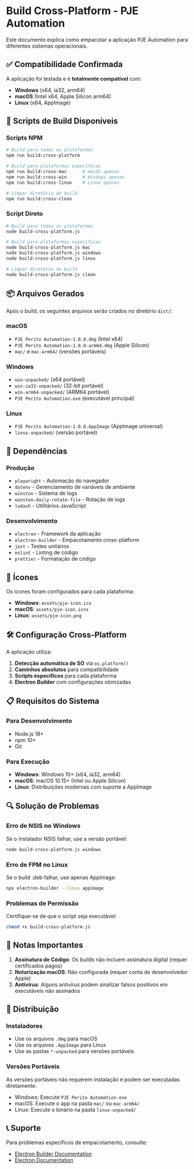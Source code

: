 # Build Cross-Platform - PJE Automation

Este documento explica como empacotar a aplicação PJE Automation para diferentes sistemas operacionais.

## ✅ Compatibilidade Confirmada

A aplicação foi testada e é **totalmente compatível** com:

- **Windows** (x64, ia32, arm64)
- **macOS** (Intel x64, Apple Silicon arm64)
- **Linux** (x64, AppImage)

## 🚀 Scripts de Build Disponíveis

### Scripts NPM

```bash
# Build para todas as plataformas
npm run build:cross-platform

# Build para plataformas específicas
npm run build:cross-mac      # macOS apenas
npm run build:cross-win      # Windows apenas
npm run build:cross-linux    # Linux apenas

# Limpar diretório de build
npm run build:cross-clean
```

### Script Direto

```bash
# Build para todas as plataformas
node build-cross-platform.js

# Build para plataformas específicas
node build-cross-platform.js mac
node build-cross-platform.js windows
node build-cross-platform.js linux

# Limpar diretório de build
node build-cross-platform.js clean
```

## 📦 Arquivos Gerados

Após o build, os seguintes arquivos serão criados no diretório `dist/`:

### macOS
- `PJE Perito Automation-1.0.0.dmg` (Intel x64)
- `PJE Perito Automation-1.0.0-arm64.dmg` (Apple Silicon)
- `mac/` e `mac-arm64/` (versões portáveis)

### Windows
- `win-unpacked/` (x64 portável)
- `win-ia32-unpacked/` (32-bit portável)
- `win-arm64-unpacked/` (ARM64 portável)
- `PJE Perito Automation.exe` (executável principal)

### Linux
- `PJE Perito Automation-1.0.0.AppImage` (AppImage universal)
- `linux-unpacked/` (versão portável)

## 🔧 Dependências

### Produção
- `playwright` - Automação do navegador
- `dotenv` - Gerenciamento de variáveis de ambiente
- `winston` - Sistema de logs
- `winston-daily-rotate-file` - Rotação de logs
- `lodash` - Utilitários JavaScript

### Desenvolvimento
- `electron` - Framework da aplicação
- `electron-builder` - Empacotamento cross-platform
- `jest` - Testes unitários
- `eslint` - Linting de código
- `prettier` - Formatação de código

## 🎯 Ícones

Os ícones foram configurados para cada plataforma:

- **Windows**: `assets/pje-icon.ico`
- **macOS**: `assets/pje-icon.icns`
- **Linux**: `assets/pje-icon.png`

## 🛠️ Configuração Cross-Platform

A aplicação utiliza:

1. **Detecção automática de SO** via `os.platform()`
2. **Caminhos absolutos** para compatibilidade
3. **Scripts específicos** para cada plataforma
4. **Electron Builder** com configurações otimizadas

## 📋 Requisitos do Sistema

### Para Desenvolvimento
- Node.js 18+
- npm 10+
- Git

### Para Execução
- **Windows**: Windows 10+ (x64, ia32, arm64)
- **macOS**: macOS 10.15+ (Intel ou Apple Silicon)
- **Linux**: Distribuições modernas com suporte a AppImage

## 🔍 Solução de Problemas

### Erro de NSIS no Windows
Se o instalador NSIS falhar, use a versão portável:
```bash
node build-cross-platform.js windows
```

### Erro de FPM no Linux
Se o build .deb falhar, use apenas AppImage:
```bash
npx electron-builder --linux appimage
```

### Problemas de Permissão
Certifique-se de que o script seja executável:
```bash
chmod +x build-cross-platform.js
```

## 📝 Notas Importantes

1. **Assinatura de Código**: Os builds não incluem assinatura digital (requer certificados pagos)
2. **Notarização macOS**: Não configurada (requer conta de desenvolvedor Apple)
3. **Antivírus**: Alguns antivírus podem sinalizar falsos positivos em executáveis não assinados

## 🚀 Distribuição

### Instaladores
- Use os arquivos `.dmg` para macOS
- Use os arquivos `.AppImage` para Linux
- Use as pastas `*-unpacked` para versões portáveis

### Versões Portáveis
As versões portáveis não requerem instalação e podem ser executadas diretamente:
- Windows: Execute `PJE Perito Automation.exe`
- macOS: Execute o app na pasta `mac/` ou `mac-arm64/`
- Linux: Execute o binário na pasta `linux-unpacked/`

## 📞 Suporte

Para problemas específicos de empacotamento, consulte:
- [Electron Builder Documentation](https://www.electron.build/)
- [Electron Documentation](https://www.electronjs.org/docs)